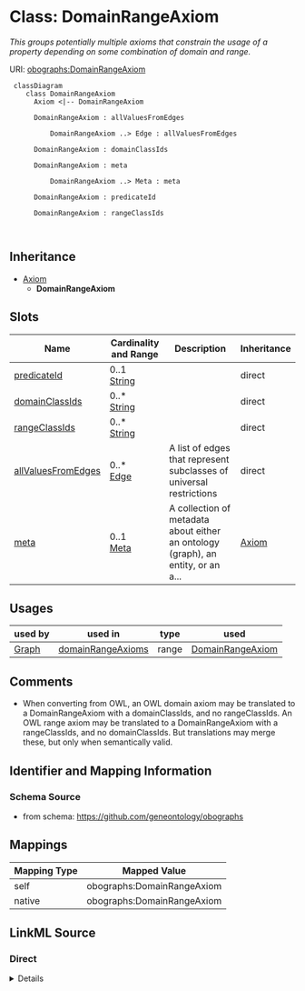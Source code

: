 # Class: DomainRangeAxiom
_This groups potentially multiple axioms that constrain the usage of a property depending on some combination of domain and range._




URI: [obographs:DomainRangeAxiom](https://github.com/geneontology/obographs/DomainRangeAxiom)



```{mermaid}
 classDiagram
    class DomainRangeAxiom
      Axiom <|-- DomainRangeAxiom
      
      DomainRangeAxiom : allValuesFromEdges
        
          DomainRangeAxiom ..> Edge : allValuesFromEdges
        
      DomainRangeAxiom : domainClassIds
        
      DomainRangeAxiom : meta
        
          DomainRangeAxiom ..> Meta : meta
        
      DomainRangeAxiom : predicateId
        
      DomainRangeAxiom : rangeClassIds
        
      
```





## Inheritance
* [Axiom](Axiom.md)
    * **DomainRangeAxiom**



## Slots

| Name | Cardinality and Range | Description | Inheritance |
| ---  | --- | --- | --- |
| [predicateId](predicateId.md) | 0..1 <br/> [String](String.md) |  | direct |
| [domainClassIds](domainClassIds.md) | 0..* <br/> [String](String.md) |  | direct |
| [rangeClassIds](rangeClassIds.md) | 0..* <br/> [String](String.md) |  | direct |
| [allValuesFromEdges](allValuesFromEdges.md) | 0..* <br/> [Edge](Edge.md) | A list of edges that represent subclasses of universal restrictions | direct |
| [meta](meta.md) | 0..1 <br/> [Meta](Meta.md) | A collection of metadata about either an ontology (graph), an entity, or an a... | [Axiom](Axiom.md) |





## Usages

| used by | used in | type | used |
| ---  | --- | --- | --- |
| [Graph](Graph.md) | [domainRangeAxioms](domainRangeAxioms.md) | range | [DomainRangeAxiom](DomainRangeAxiom.md) |






## Comments

* When converting from OWL, an OWL domain axiom may be translated to a DomainRangeAxiom with a domainClassIds, and no rangeClassIds. An OWL range axiom may be translated to a DomainRangeAxiom with a rangeClassIds, and no domainClassIds. But translations may merge these, but only when semantically valid.

## Identifier and Mapping Information







### Schema Source


* from schema: https://github.com/geneontology/obographs





## Mappings

| Mapping Type | Mapped Value |
| ---  | ---  |
| self | obographs:DomainRangeAxiom |
| native | obographs:DomainRangeAxiom |





## LinkML Source

<!-- TODO: investigate https://stackoverflow.com/questions/37606292/how-to-create-tabbed-code-blocks-in-mkdocs-or-sphinx -->

### Direct

<details>
```yaml
name: DomainRangeAxiom
description: This groups potentially multiple axioms that constrain the usage of a
  property depending on some combination of domain and range.
comments:
- When converting from OWL, an OWL domain axiom may be translated to a DomainRangeAxiom
  with a domainClassIds, and no rangeClassIds. An OWL range axiom may be translated
  to a DomainRangeAxiom with a rangeClassIds, and no domainClassIds. But translations
  may merge these, but only when semantically valid.
from_schema: https://github.com/geneontology/obographs
rank: 1000
is_a: Axiom
slots:
- predicateId
- domainClassIds
- rangeClassIds
- allValuesFromEdges

```
</details>

### Induced

<details>
```yaml
name: DomainRangeAxiom
description: This groups potentially multiple axioms that constrain the usage of a
  property depending on some combination of domain and range.
comments:
- When converting from OWL, an OWL domain axiom may be translated to a DomainRangeAxiom
  with a domainClassIds, and no rangeClassIds. An OWL range axiom may be translated
  to a DomainRangeAxiom with a rangeClassIds, and no domainClassIds. But translations
  may merge these, but only when semantically valid.
from_schema: https://github.com/geneontology/obographs
rank: 1000
is_a: Axiom
attributes:
  predicateId:
    name: predicateId
    from_schema: https://github.com/geneontology/obographs
    rank: 1000
    alias: predicateId
    owner: DomainRangeAxiom
    domain_of:
    - DomainRangeAxiom
    - PropertyChainAxiom
    range: string
  domainClassIds:
    name: domainClassIds
    from_schema: https://github.com/geneontology/obographs
    rank: 1000
    multivalued: true
    alias: domainClassIds
    owner: DomainRangeAxiom
    domain_of:
    - DomainRangeAxiom
    range: string
  rangeClassIds:
    name: rangeClassIds
    from_schema: https://github.com/geneontology/obographs
    rank: 1000
    multivalued: true
    alias: rangeClassIds
    owner: DomainRangeAxiom
    domain_of:
    - DomainRangeAxiom
    range: string
  allValuesFromEdges:
    name: allValuesFromEdges
    description: A list of edges that represent subclasses of universal restrictions
    from_schema: https://github.com/geneontology/obographs
    rank: 1000
    multivalued: true
    alias: allValuesFromEdges
    owner: DomainRangeAxiom
    domain_of:
    - Graph
    - DomainRangeAxiom
    range: Edge
  meta:
    name: meta
    description: A collection of metadata about either an ontology (graph), an entity,
      or an axiom
    from_schema: https://github.com/geneontology/obographs
    aliases:
    - annotations
    rank: 1000
    alias: meta
    owner: DomainRangeAxiom
    domain_of:
    - GraphDocument
    - Graph
    - Node
    - Edge
    - PropertyValue
    - Axiom
    range: Meta

```
</details>